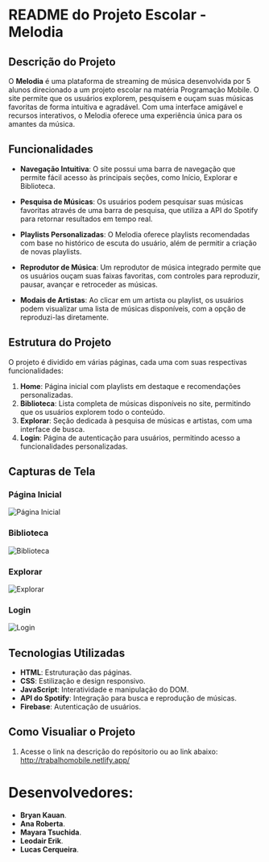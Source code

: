 # README do Projeto Escolar - Melodia

## Descrição do Projeto

O **Melodia** é uma plataforma de streaming de música desenvolvida por 5 alunos direcionado a um projeto escolar na matéria Programação Mobile. O site permite que os usuários explorem, pesquisem e ouçam suas músicas favoritas de forma intuitiva e agradável. Com uma interface amigável e recursos interativos, o Melodia oferece uma experiência única para os amantes da música.

## Funcionalidades

- **Navegação Intuitiva**: O site possui uma barra de navegação que permite fácil acesso às principais seções, como Início, Explorar e Biblioteca.
  
- **Pesquisa de Músicas**: Os usuários podem pesquisar suas músicas favoritas através de uma barra de pesquisa, que utiliza a API do Spotify para retornar resultados em tempo real.

- **Playlists Personalizadas**: O Melodia oferece playlists recomendadas com base no histórico de escuta do usuário, além de permitir a criação de novas playlists.

- **Reprodutor de Música**: Um reprodutor de música integrado permite que os usuários ouçam suas faixas favoritas, com controles para reproduzir, pausar, avançar e retroceder as músicas.

- **Modais de Artistas**: Ao clicar em um artista ou playlist, os usuários podem visualizar uma lista de músicas disponíveis, com a opção de reproduzi-las diretamente.

## Estrutura do Projeto

O projeto é dividido em várias páginas, cada uma com suas respectivas funcionalidades:

1. **Home**: Página inicial com playlists em destaque e recomendações personalizadas.
2. **Biblioteca**: Lista completa de músicas disponíveis no site, permitindo que os usuários explorem todo o conteúdo.
3. **Explorar**: Seção dedicada à pesquisa de músicas e artistas, com uma interface de busca.
4. **Login**: Página de autenticação para usuários, permitindo acesso a funcionalidades personalizadas.

## Capturas de Tela

### Página Inicial
![Página Inicial](assets/home.png)

### Biblioteca
![Biblioteca](assets/biblioteca.png)

### Explorar
![Explorar](assets/explorar.png)

### Login
![Login](assets/login.png)

## Tecnologias Utilizadas

- **HTML**: Estruturação das páginas.
- **CSS**: Estilização e design responsivo.
- **JavaScript**: Interatividade e manipulação do DOM.
- **API do Spotify**: Integração para busca e reprodução de músicas.
- **Firebase**: Autenticação de usuários.

## Como Visualiar o Projeto 

1. Acesse o link na descrição do repósitorio ou ao link abaixo:
  http://trabalhomobile.netlify.app/

# Desenvolvedores:
- **Bryan Kauan**.
- **Ana Roberta**.
- **Mayara Tsuchida**.
- **Leodair Erik**.
- **Lucas Cerqueira**.

